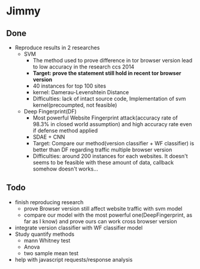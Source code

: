 # Jimmy

## Done

- Reproduce results in 2 researches
	- SVM
		- The method used to prove difference in tor browser version lead to low accuracy in the research ccs 2014
		- **Target: prove the statement still hold in recent tor browser version**
		- 40 instances for top 100 sites
		- kernel: Damerau-Levenshtein Distance
		- Difficulties: lack of intact source code, Implementation of svm kernel(precoumpted, not feasible)
	- Deep Fingerprint(DF)
		- Most powerful Website Fingerprint attack(accuracy rate of 98.3% in closed world assumption) and high accuracy rate even if defense method applied
		- SDAE + CNN
		- Target: Compare our method(version classifier + WF classifier) is better than DF regarding traffic multiple browser version
		- Difficulties: around 200 instances for each websites. It doesn't seems to be feasible with these amount of data, callback somehow doesn't works...

## Todo

- finish reproducing research
	- prove Browser version still affect website traffic with svm model
	- compare our model with the most powerful one(DeepFingerprint, as far as I know) and prove ours can work cross browser version 
- integrate version classifier with WF classifier model
- Study quantify methods
	- mann Whitney test
	- Anova
	- two sample mean test
- help with javascript requests/response analysis
